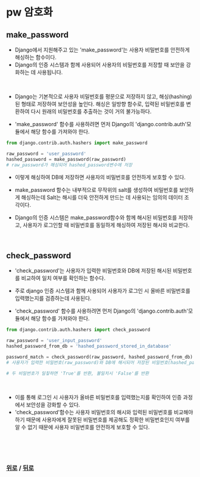 # pw 암호화

## make_password
- Django에서 지원해주고 있는 'make_password'는 사용자 비밀번호를 안전하게 해싱하는 함수이다.
- Django의 인증 시스템과 함께 사용되어 사용자의 비밀번호를 저장할 때 보안을 강화하는 데 사용됩니다.

<br>

- Django는 기본적으로 사용자 비밀번호를 평문으로 저장하지 않고, 해싱(hashing)된 형태로 저장하여 보안성을 높인다. 해싱은 일방향 함수로, 입력된 비밀번호를 변환하여 다시 원래의 비밀번호를 추출하는 것이 거의 불가능하다.

- 'make_password' 함수를 사용하려면 먼저 Django의 'django.contrib.auth'모듈에서 해당 함수를 가져와야 한다.
```python
from django.contrib.auth.hashers import make_password

raw_password = 'user_password'
hashed_password = make_password(raw_password)
# raw_password가 해싱되어 hashed_password변수에 저장
```
- 이렇게 해싱하여 DB에 저장하면 사용자의 비밀번호를 안전하게 보호할 수 있다.
- make_password 함수는 내부적으로 무작위의 salt를 생성하여 비밀번호를 보안하게 해싱하는데 Salt는 해시를 더욱 안전하게 만드는 데 사용되는 임의의 데이터 조각이다.

- Django의 인증 시스템은 make_password함수와 함께 해시된 비밀번호를 저장하고, 사용자가 로그인할 때 비밀번호를 동일하게 해싱하여 저장된 해시와 비교한다.

<br>

## check_password
- 'check_password'는 사용자가 입력한 비밀번호와 DB에 저장된 해시된 비밀번호를 비교하여 일치 여부를 확인하는 함수다.
- 주로 django 인증 시스템과 함께 사용되어 사용자가 로그인 시 올바른 비밀번호를 입력했는지를 검증하는데 사용된다.

- 'check_password' 함수를 사용하려면 먼저 Django의 'django.contrib.auth'모듈에서 해당 함수를 가져와야 한다.
```python
from django.contrib.auth.hashers import check_password

raw_password = 'user_input_password'
hashed_password_from_db = 'hashed_password_stored_in_database'

password_match = check_password(raw_password, hashed_password_from_db)
# 사용자가 입력한 비밀번호(raw_password)와 DB에 해시되어 저장된 비밀번호(hashed_password_from_db)를 인자로 전달

# 두 비밀번호가 일칳하면 'True'를 반환, 불일치시 'False'를 반환
```

<br>

- 이를 통해 로그인 시 사용자가 올바른 비밀번호를 입력했는지를 확인하여 인증 과정에서 보안성을 강화할 수 있다.
- 'check_password'함수는 사용자 비밀번호의 해시와 입력된 비밀번호를 비교해야하기 때문에 사용자에게 잘못된 비밀번호를 제공해도 정확한 비밀번호인지 여부를 알 수 없기 때문에 사용자 비밀번호를 안전하게 보호할 수 있다.

<br>

<br>

<br>

### [위로](#pw-암호화) / [뒤로](/django/README.md)